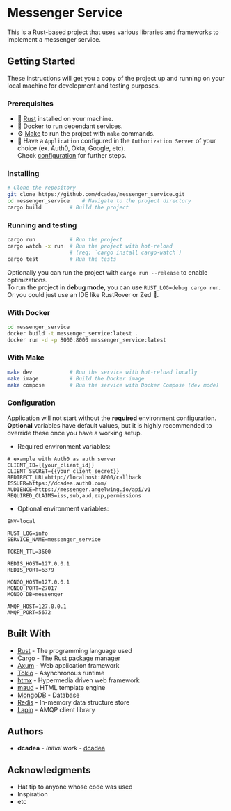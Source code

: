# Messenger Service

This is a Rust-based project that uses various libraries and frameworks to implement a messenger service.

## Getting Started

These instructions will get you a copy of the project up and running on your local machine for development and testing
purposes.

### Prerequisites

- :crab: [Rust](https://www.rust-lang.org/tools/install) installed on your machine.
- :whale: [Docker](https://www.docker.com/get-started) to run dependant services.
- :gear: [Make](https://www.gnu.org/software/make/) to run the project with `make` commands.
- :closed_lock_with_key: Have a `Application` configured in the `Authorization Server` of your choice (ex. Auth0, Okta, Google, etc).<br>
Check [configuration](#configuration) for further steps.

### Installing
```bash
# Clone the repository
git clone https://github.com/dcadea/messenger_service.git
cd messenger_service    # Navigate to the project directory
cargo build         # Build the project
```

### Running and testing
```bash
cargo run           # Run the project
cargo watch -x run  # Run the project with hot-reload
                    # (req: `cargo install cargo-watch`)
cargo test          # Run the tests
```
Optionally you can run the project with `cargo run --release` to enable optimizations.<br>
To run the project in **debug mode**, you can use `RUST_LOG=debug cargo run`.<br>
Or you could just use an IDE like RustRover or Zed :rocket:.

### With Docker
```bash
cd messenger_service
docker build -t messenger_service:latest .
docker run -d -p 8000:8000 messenger_service:latest
```

### With Make
```bash
make dev            # Run the service with hot-reload locally
make image          # Build the Docker image
make compose        # Run the service with Docker Compose (dev mode)
```

### Configuration
Application will not start without the **required** environment configuration. <br>
**Optional** variables have default values, but it is highly recommended to override these once you have a working setup.
- Required environment variables:
```dotenv
# example with Auth0 as auth server
CLIENT_ID={{your_client_id}}
CLIENT_SECRET={{your_client_secret}}
REDIRECT_URL=http://localhost:8000/callback
ISSUER=https://dcadea.auth0.com/
AUDIENCE=https://messenger.angelwing.io/api/v1
REQUIRED_CLAIMS=iss,sub,aud,exp,permissions
```
- Optional environment variables:
```dotenv
ENV=local

RUST_LOG=info
SERVICE_NAME=messenger_service

TOKEN_TTL=3600

REDIS_HOST=127.0.0.1
REDIS_PORT=6379

MONGO_HOST=127.0.0.1
MONGO_PORT=27017
MONGO_DB=messenger

AMQP_HOST=127.0.0.1
AMQP_PORT=5672
```

## Built With

- [Rust](https://www.rust-lang.org/) - The programming language used
- [Cargo](https://doc.rust-lang.org/cargo/) - The Rust package manager
- [Axum](https://docs.rs/axum/0.7.5/axum/) - Web application framework
- [Tokio](https://tokio.rs/) - Asynchronous runtime
- [htmx](https://htmx.org/) - Hypermedia driven web framework
- [maud](https://maud.lambda.xyz/) - HTML template engine
- [MongoDB](https://www.mongodb.com/) - Database
- [Redis](https://redis.io/) - In-memory data structure store
- [Lapin](https://docs.rs/lapin/2.3.4/lapin/) - AMQP client library

## Authors

- **dcadea** - *Initial work* - [dcadea](https://github.com/dcadea)

## Acknowledgments

- Hat tip to anyone whose code was used
- Inspiration
- etc
